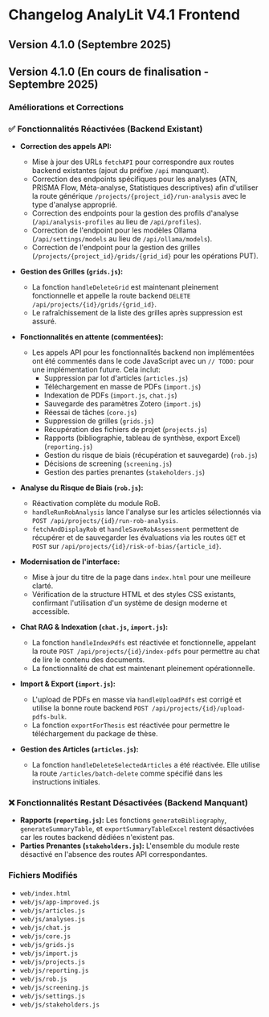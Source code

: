 # Changelog AnalyLit V4.1 Frontend

## Version 4.1.0 (Septembre 2025)
## Version 4.1.0 (En cours de finalisation - Septembre 2025)

### Améliorations et Corrections
### ✅ Fonctionnalités Réactivées (Backend Existant)

- **Correction des appels API:**
    - Mise à jour des URLs `fetchAPI` pour correspondre aux routes backend existantes (ajout du préfixe `/api` manquant).
    - Correction des endpoints spécifiques pour les analyses (ATN, PRISMA Flow, Méta-analyse, Statistiques descriptives) afin d'utiliser la route générique `/projects/{project_id}/run-analysis` avec le type d'analyse approprié.
    - Correction des endpoints pour la gestion des profils d'analyse (`/api/analysis-profiles` au lieu de `/api/profiles`).
    - Correction de l'endpoint pour les modèles Ollama (`/api/settings/models` au lieu de `/api/ollama/models`).
    - Correction de l'endpoint pour la gestion des grilles (`/projects/{project_id}/grids/{grid_id}` pour les opérations PUT).
- **Gestion des Grilles (`grids.js`):**
    - La fonction `handleDeleteGrid` est maintenant pleinement fonctionnelle et appelle la route backend `DELETE /api/projects/{id}/grids/{grid_id}`.
    - Le rafraîchissement de la liste des grilles après suppression est assuré.

- **Fonctionnalités en attente (commentées):**
    - Les appels API pour les fonctionnalités backend non implémentées ont été commentés dans le code JavaScript avec un `// TODO:` pour une implémentation future. Cela inclut:
        - Suppression par lot d'articles (`articles.js`)
        - Téléchargement en masse de PDFs (`import.js`)
        - Indexation de PDFs (`import.js`, `chat.js`)
        - Sauvegarde des paramètres Zotero (`import.js`)
        - Réessai de tâches (`core.js`)
        - Suppression de grilles (`grids.js`)
        - Récupération des fichiers de projet (`projects.js`)
        - Rapports (bibliographie, tableau de synthèse, export Excel) (`reporting.js`)
        - Gestion du risque de biais (récupération et sauvegarde) (`rob.js`)
        - Décisions de screening (`screening.js`)
        - Gestion des parties prenantes (`stakeholders.js`)
- **Analyse du Risque de Biais (`rob.js`):**
    - Réactivation complète du module RoB.
    - `handleRunRobAnalysis` lance l'analyse sur les articles sélectionnés via `POST /api/projects/{id}/run-rob-analysis`.
    - `fetchAndDisplayRob` et `handleSaveRobAssessment` permettent de récupérer et de sauvegarder les évaluations via les routes `GET` et `POST` sur `/api/projects/{id}/risk-of-bias/{article_id}`.

- **Modernisation de l'interface:**
    - Mise à jour du titre de la page dans `index.html` pour une meilleure clarté.
    - Vérification de la structure HTML et des styles CSS existants, confirmant l'utilisation d'un système de design moderne et accessible.
- **Chat RAG & Indexation (`chat.js`, `import.js`):**
    - La fonction `handleIndexPdfs` est réactivée et fonctionnelle, appelant la route `POST /api/projects/{id}/index-pdfs` pour permettre au chat de lire le contenu des documents.
    - La fonctionnalité de chat est maintenant pleinement opérationnelle.

- **Import & Export (`import.js`):**
    - L'upload de PDFs en masse via `handleUploadPdfs` est corrigé et utilise la bonne route backend `POST /api/projects/{id}/upload-pdfs-bulk`.
    - La fonction `exportForThesis` est réactivée pour permettre le téléchargement du package de thèse.

- **Gestion des Articles (`articles.js`):**
    - La fonction `handleDeleteSelectedArticles` a été réactivée. Elle utilise la route `/articles/batch-delete` comme spécifié dans les instructions initiales.

### ❌ Fonctionnalités Restant Désactivées (Backend Manquant)

- **Rapports (`reporting.js`):** Les fonctions `generateBibliography`, `generateSummaryTable`, et `exportSummaryTableExcel` restent désactivées car les routes backend dédiées n'existent pas.
- **Parties Prenantes (`stakeholders.js`):** L'ensemble du module reste désactivé en l'absence des routes API correspondantes.

### Fichiers Modifiés

- `web/index.html`
- `web/js/app-improved.js`
- `web/js/articles.js`
- `web/js/analyses.js`
- `web/js/chat.js`
- `web/js/core.js`
- `web/js/grids.js`
- `web/js/import.js`
- `web/js/projects.js`
- `web/js/reporting.js`
- `web/js/rob.js`
- `web/js/screening.js`
- `web/js/settings.js`
- `web/js/stakeholders.js`

